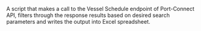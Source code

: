 A script that makes a call to the Vessel Schedule endpoint of Port-Connect API, filters through the response results based on desired search parameters and writes the output into Excel spreadsheet.
